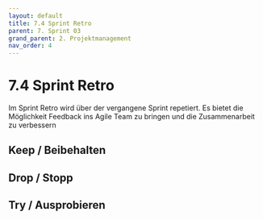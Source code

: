 ```yaml
---
layout: default
title: 7.4 Sprint Retro
parent: 7. Sprint 03
grand_parent: 2. Projektmanagement
nav_order: 4
---
```


# 7.4 Sprint Retro

Im Sprint Retro wird über der vergangene Sprint repetiert. Es bietet die Möglichkeit Feedback ins Agile Team zu bringen und die Zusammenarbeit zu verbessern

## Keep / Beibehalten

## Drop / Stopp

## Try / Ausprobieren
